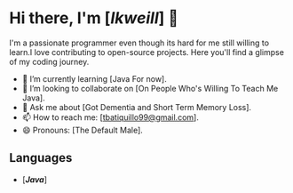 # Hi there, I'm [***Ikweill***] 👋

I'm a passionate programmer even though its hard for me still willing to learn.I love contributing to open-source projects. Here you'll find a glimpse of my coding journey.

- 🌱 I’m currently learning [Java For now].
- 👯 I’m looking to collaborate on [On People Who's Willing To Teach Me Java].
- 💬 Ask me about [Got Dementia and Short Term Memory Loss].
- 📫 How to reach me: [tbatiquillo99@gmail.com].
- 😄 Pronouns: [The Default Male].

## Languages

- [***Java***]


